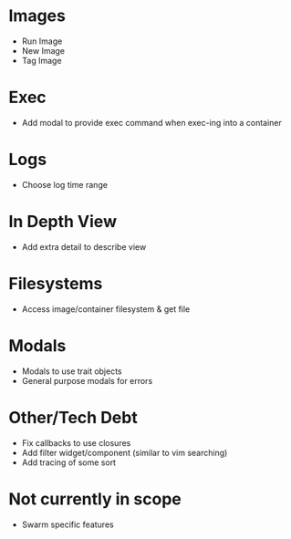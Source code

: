 
# Images
- Run Image
- New Image
- Tag Image

# Exec
- Add modal to provide exec command when exec-ing into a container

# Logs
- Choose log time range

# In Depth View
- Add extra detail to describe view

# Filesystems
- Access image/container filesystem & get file

# Modals
- Modals to use trait objects
- General purpose modals for errors

# Other/Tech Debt
- Fix callbacks to use closures
- Add filter widget/component (similar to vim searching)
- Add tracing of some sort

# Not currently in scope
- Swarm specific features
